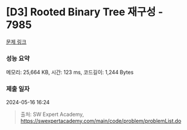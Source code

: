 # [D3] Rooted Binary Tree 재구성 - 7985 

[문제 링크](https://swexpertacademy.com/main/code/problem/problemDetail.do?contestProbId=AWu1JmN6Js4DFASy) 

### 성능 요약

메모리: 25,664 KB, 시간: 123 ms, 코드길이: 1,244 Bytes

### 제출 일자

2024-05-16 16:24



> 출처: SW Expert Academy, https://swexpertacademy.com/main/code/problem/problemList.do